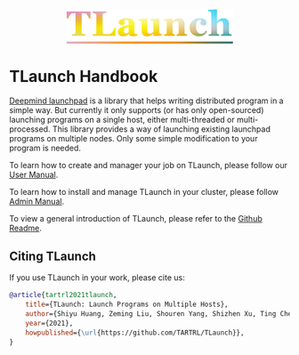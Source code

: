 <div align="center">
<img width="300px" height="auto" src="./figures/tlaunch.png">
</div>

# TLaunch Handbook

[Deepmind launchpad](https://github.com/deepmind/launchpad) is a library that
helps writing distributed program in a simple way. But currently it only
supports (or has only open-sourced) launching programs on a single host, either
multi-threaded or multi-processed. This library provides a way of launching existing launchpad programs on multiple
nodes. Only some simple modification to your program is needed.

To learn how to create and manager your job on TLaunch, please follow our [User Manual](./manual/cluster-user/quick-start.md).

To learn how to install and manage TLaunch in your cluster, please follow [Admin Manual](./manual/cluster-admin/installation-guide.md).

To view a general introduction of TLaunch, please refer to the [Github Readme](https://github.com/TARTRL/TLaunch/blob/main/README.md).

## Citing TLaunch

If you use TLaunch in your work, please cite us:

```bibtex
@article{tartrl2021tlaunch,
    title={TLaunch: Launch Programs on Multiple Hosts},
    author={Shiyu Huang, Zeming Liu, Shouren Yang, Shizhen Xu, Ting Chen, Jun Zhu, Sen Na},
    year={2021},
    howpublished={\url{https://github.com/TARTRL/TLaunch}},
}
```
